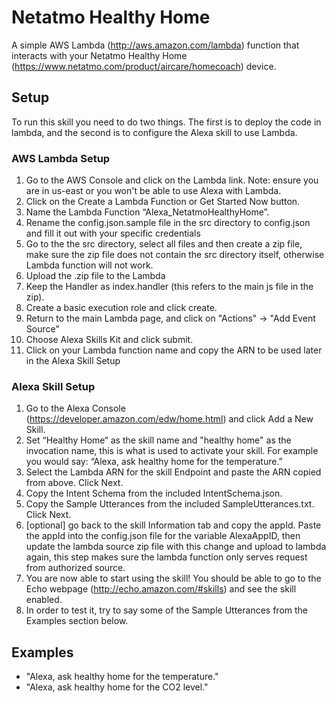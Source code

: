 # Netatmo Healthy Home
A simple AWS Lambda (http://aws.amazon.com/lambda) function that interacts with your Netatmo Healthy Home (https://www.netatmo.com/product/aircare/homecoach) device.

## Setup
To run this skill you need to do two things. The first is to deploy the code in lambda, and the second is to configure the Alexa skill to use Lambda.

### AWS Lambda Setup
1. Go to the AWS Console and click on the Lambda link. Note: ensure you are in us-east or you won't be able to use Alexa with Lambda.
2. Click on the Create a Lambda Function or Get Started Now button.
3. Name the Lambda Function “Alexa_NetatmoHealthyHome”.
4. Rename the config.json.sample file in the src directory to config.json and fill it out with your specific credentials
5. Go to the the src directory, select all files and then create a zip file, make sure the zip file does not contain the src directory itself, otherwise Lambda function will not work.
6. Upload the .zip file to the Lambda
7. Keep the Handler as index.handler (this refers to the main js file in the zip).
8. Create a basic execution role and click create.
9. Return to the main Lambda page, and click on "Actions" -> "Add Event Source"
10. Choose Alexa Skills Kit and click submit.
11. Click on your Lambda function name and copy the ARN to be used later in the Alexa Skill Setup

### Alexa Skill Setup
1. Go to the Alexa Console (https://developer.amazon.com/edw/home.html) and click Add a New Skill.
2. Set “Healthy Home“ as the skill name and "healthy home" as the invocation name, this is what is used to activate your skill. For example you would say: “Alexa, ask healthy home for the temperature.”
3. Select the Lambda ARN for the skill Endpoint and paste the ARN copied from above. Click Next.
4. Copy the Intent Schema from the included IntentSchema.json.
5. Copy the Sample Utterances from the included SampleUtterances.txt. Click Next.
6. [optional] go back to the skill Information tab and copy the appId. Paste the appId into the config.json file for the variable AlexaAppID,
then update the lambda source zip file with this change and upload to lambda again, this step makes sure the lambda function only serves request from authorized source.
7. You are now able to start using the skill! You should be able to go to the Echo webpage (http://echo.amazon.com/#skills) and see the skill enabled.
8. In order to test it, try to say some of the Sample Utterances from the Examples section below. 

## Examples
* "Alexa, ask healthy home for the temperature."
* "Alexa, ask healthy home for the CO2 level."

